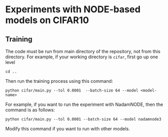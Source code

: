 # Experiments with NODE-based models on CIFAR10

## Training
The code must be run from main directory of the repository, not from this directory. For example, if your working directory is ```cifar```, first go up one level
```
cd ..
```
Then run the training process using this command:
```
python cifar/main.py --tol 0.0001  --batch-size 64 --model <model-name>
```
For example, if you want to run the experiment with NadamNODE, then the command is as follows:
```
python cifar/main.py --tol 0.0001 --batch-size 64 --model nadamnode3
```
Modify this command if you want to run with other models.
